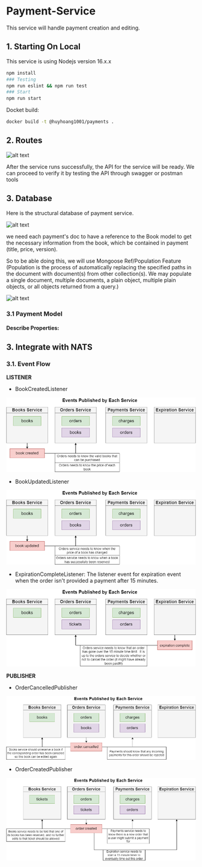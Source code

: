 # Payment-Service

This service will handle payment creation and editing.

## 1. Starting On Local

This service is using Nodejs version 16.x.x

```bash
npm install
### Testing
npm run eslint && npm run test
### Start
npm run start
```

Docket build:
```bash
docker build -t @huyhoang1001/payments .
```


## 2. Routes

![alt text](../documents/assets/payments/routes.png)

After the service runs successfully, the API for the service will be ready.
We can proceed to verify it by testing the API through swagger or postman tools

## 3. Database

Here is the structural database of payment service.

![alt text](../documents/assets/payments/structural-database.png)

we need each payment's doc to have a reference to the Book model to get the necessary information from the book,
which be contained in payment (title, price, version).

So to be able doing this, we will use Mongoose Ref/Population Feature
(Population is the process of automatically replacing the specified paths in the document with document(s) from other collection(s). We may populate a single document, multiple documents, a plain object, multiple plain objects, or all objects returned from a query.)

![alt text](../documents/assets/payments/mongoose-ref-population.png)

### 3.1 Payment Model

#### Describe Properties:

## 3. Integrate with NATS

### 3.1. Event Flow

**LISTENER**

- BookCreatedListener

![alt text](../documents/assets/events/book_created-event.png)

- BookUpdatedListener

![alt text](../documents/assets/events/book_updated-event.png)

- ExpirationCompleteListener: The listener event for expiration event when the order isn't provided a payment after 15 minutes.
  
![alt text](../documents/assets/events/expiration_complete-event.png)

**PUBLISHER**

- OrderCancelledPublisher

![alt text](../documents/assets/events/order_cancelled-event.png)


- OrderCreatedPublisher

![alt text](../documents/assets/events/order_created-event.png)






